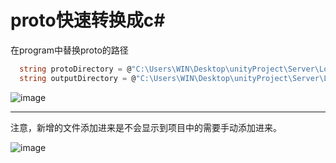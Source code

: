 # proto快速转换成c#

  在program中替换proto的路径
``` csharp
  string protoDirectory = @"C:\Users\WIN\Desktop\unityProject\Server\LockStepDemo1\Commit\Proto"; // 替换为你的.proto文件目录路径
  string outputDirectory = @"C:\Users\WIN\Desktop\unityProject\Server\LockStepDemo1\Commit\Proto\output"; // 替换为输出目录
```
![image](https://github.com/user-attachments/assets/e4575b51-417c-45bc-8862-8a7ab7916e68)

---
注意，新增的文件添加进来是不会显示到项目中的需要手动添加进来。</br>

![image](https://github.com/user-attachments/assets/ae557650-ece7-4731-b9b7-fa1927c59483)
